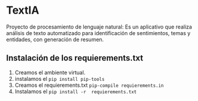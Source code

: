 # TextIA
Proyecto de procesamiento de lenguaje natural: Es un aplicativo que realiza análisis de texto automatizado para identificación de sentimientos, temas y entidades, con generación de resumen.

## Instalación de los requierements.txt

1. Creamos el ambiente virtual.
2. instalamos el   ```pip install pip-tools```
3. Creamos el requierements.txt  ```pip-compile requierements.in```
4. Instalamos el ```pip install -r  requierements.txt```
